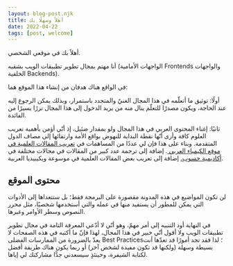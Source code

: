 ```yaml
---
layout: blog-post.njk
title: أهلاً وسهلًا بك
date: 2022-04-22
tags: [post, welcome]
---
```

أهلاً بك في موقعي الشخصي.

أنا مهتم بمجال تطوير تطبيقات الويب بشقيه (الواجهات الأمامية Frontends والواجهات الخلفية Backends).

في الواقع هناك هدفان من إنشاء هذا الموقع هما:

أولًا: توثيق ما أتعلّمه في هذا المجال الغنيّ والمتجدد باستمرار، وبذلك يمكن الرجوع إليه عند الحاجة، ويكون مصدرًا للتعلّم ينال منه من يريد الدخول إلى هذا المجال نزرًا يسيرًا من الفائدة.

ثانيًا: إغناء المحتوى العربي في هذا المجال ولو بمقدار ضئيل، إذ أنّي أؤمن بأهمية تعريب العلوم كافة وأرى أنّها نقطة البداية للنهوض بواقع الأمة وارتقائها إلى مصاف الدول المتقدمة. وبناء على هذا فإن لي عددًا من المساهمات في [تعريب المقالات العلمية في موقع الكيمياء العربي ](https://arabian-chemistry.com/author/malmosawi/). إضافة إلى ترجمة عدد كبير من المقالات في مجالات مختلفة في [أكاديمية حسوب.](https://academy.hsoub.com/profile/6564-%D9%85%D8%AD%D9%85%D8%AF-%D8%B7%D8%A7%D9%87%D8%B1-%D8%A7%D9%84%D9%85%D9%88%D8%B3%D9%88%D9%8A/content/) إضافة إلى تعريب بعض المقالات العلمية في موسوعة ويكيبيديا العربية.

## محتوى الموقع

لن تكون المواضيع في هذه المدونة مقصورة على البرمجة فقط؛ بل ستتعداها إلى الأدوات التي يمكن للمطور أن يستفيد منها في عمله والتي أستخدمها شخصيًا، مثل محرر النصوص وسطر الأوامر وغيرها.

في النهاية أود التنبيه إلى أمر مهمّ، وهو أنّي لا أدّعي المعرفة التامة في مجال تطوير تطبيقات الويب ولا أقول أنّي خبير في هذا المجال، لهذا فإنّ ما أكتبه في هذه الصفحات لا يعدّ بالضرورة من الممارسات الفضلى Best Practices؛ لذا فقد تجد أمورًا قد تعدّها أنت بسيطة وسهلة (ولكنها قد تكون مفيدة لشخص آخر) أو ربما يكون هناك طريقة أفضل لكتابة الشيفرة، وحينئذٍ سيسعدني جدًّا مشاركتك لي إياها.